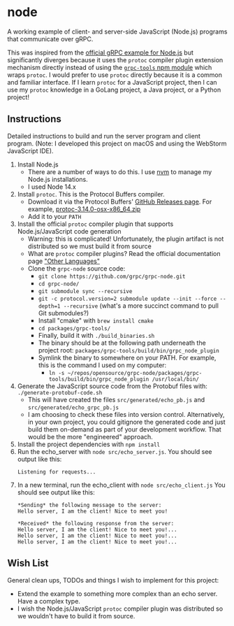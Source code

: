 # node

A working example of client- and server-side JavaScript (Node.js) programs that communicate over gRPC.

This was inspired from the [official gRPC example for Node.js](https://github.com/grpc/grpc/tree/master/examples/node)
but significantly diverges because it uses the `protoc` compiler plugin extension mechanism directly instead of using
the [`grpc-tools` npm module](https://www.npmjs.com/package/grpc-tools) which wraps `protoc`. I would prefer to use
`protoc` directly because it is a common and familiar interface. If I learn `protoc` for a JavaScript project, then I
can use my `protoc` knowledge in a GoLang project, a Java project, or a Python project!

## Instructions

Detailed instructions to build and run the server program and client program. (Note: I developed this project on macOS
and using the WebStorm JavaScript IDE).

1. Install Node.js
    * There are a number of ways to do this. I use [nvm](https://github.com/nvm-sh/nvm) to manage my Node.js installations.
    * I used Node 14.x
1. Install `protoc`. This is the Protocol Buffers compiler.
    * Download it via the Protocol Buffers' [GitHub Releases page](https://github.com/protocolbuffers/protobuf/releases).
      For example, [protoc-3.14.0-osx-x86_64.zip](https://github.com/protocolbuffers/protobuf/releases/download/v3.14.0/protoc-3.14.0-osx-x86_64.zip)
    * Add it to your `PATH`
1. Install the official `protoc` compiler plugin that supports Node.js/JavaScript code generation
    * Warning: this is complicated! Unfortunately, the plugin artifact is not distributed so we must build it from source
    * What are `protoc` compiler plugins? Read the official documentation page ["Other Languages"](https://developers.google.com/protocol-buffers/docs/reference/other)  
    * Clone the `grpc-node` source code:
       * `git clone https://github.com/grpc/grpc-node.git`
       * `cd grpc-node/`
       * `git submodule sync --recursive`
       * `git -c protocol.version=2 submodule update --init --force --depth=1 --recursive` (what's a more succinct command to pull Git submodules?)
       * Install "cmake" with `brew install cmake`
       * `cd packages/grpc-tools/`
       * Finally, build it with `./build_binaries.sh`
       * The binary should be at the following path underneath the project root: `packages/grpc-tools/build/bin/grpc_node_plugin`
       * Symlink the binary to somewhere on your PATH. For example, this is the command I used on my computer:
          * `ln -s ~/repos/opensource/grpc-node/packages/grpc-tools/build/bin/grpc_node_plugin /usr/local/bin/`            
1. Generate the JavaScript source code from the Protobuf files with: `./generate-protobuf-code.sh`
    * This will have created the files `src/generated/echo_pb.js` and `src/generated/echo_grpc_pb.js`
    * I am choosing to check these files into version control. Alternatively, in your own project, you could gitignore
      the generated code and just build them on-demand as part of your development workflow. That would be the more
      "engineered" approach.
1. Install the project dependencies with `npm install`
1. Run the echo_server with `node src/echo_server.js`. You should see output like this:
   ```
   Listening for requests...
   ```
1. In a new terminal, run the echo_client with `node src/echo_client.js`
   You should see output like this:
   ```
   *Sending* the following message to the server:
   Hello server, I am the client! Nice to meet you!
   
   *Received* the following response from the server:
   Hello server, I am the client! Nice to meet you!...
   Hello server, I am the client! Nice to meet you!...
   Hello server, I am the client! Nice to meet you!...
   ```

## Wish List

General clean ups, TODOs and things I wish to implement for this project:

* Extend the example to something more complex than an echo server. Have a complex type.
* I wish the Node.js/JavaScript `protoc` compiler plugin was distributed so we wouldn't have to build it from source.
